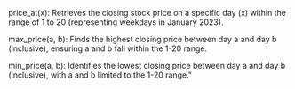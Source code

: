 
price_at(x): Retrieves the closing stock price on a specific day (x) within the range of 1 to 20 (representing weekdays in January 2023).


max_price(a, b): Finds the highest closing price between day a and day b (inclusive), ensuring a and b fall within the 1-20 range.


min_price(a, b): Identifies the lowest closing price between day a and day b (inclusive), with a and b limited to the 1-20 range."